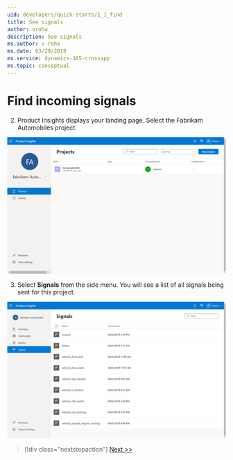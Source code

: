 ```yaml
---
uid: developers/quick-starts/1_1_find
title: See signals
author: vroha
description: See signals
ms.author: v-roha
ms.date: 03/29/2019
ms.service: dynamics-365-crossapp
ms.topic: conceptual
---
```


# Find incoming signals

2. Product Insights displays your landing page. Select the Fabrikam Automobiles project. 

![Landing page](1_FabrikamPage.PNG)

3. Select **Signals** from the side menu. You will see a list of all signals being sent for this project. 

![Signals page](1_Signals.PNG)

> [!div class="nextstepaction"]
> [Next >>](1_2_examine.md)




